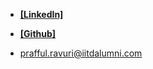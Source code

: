 - <strong>[[LinkedIn]](https://www.linkedin.com/in/prafful-ravuri-612486155/)</strong>

- <strong>[[Github]](https://github.com/praffulr)</strong>

- prafful.ravuri@iitdalumni.com